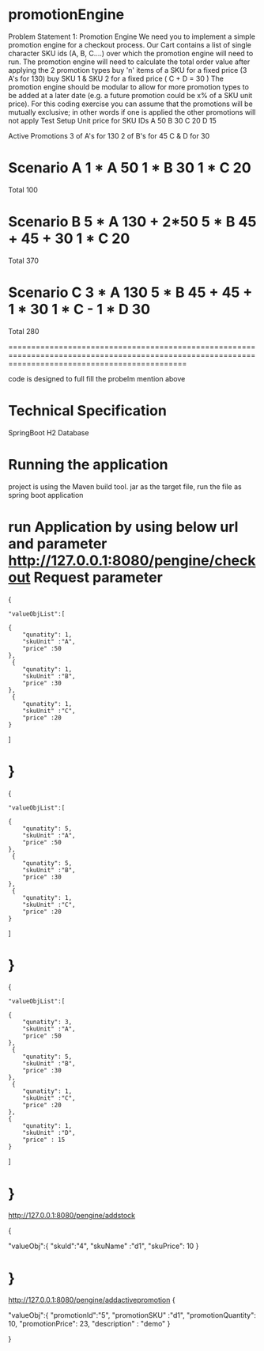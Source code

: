 # promotionEngine

Problem Statement 1: Promotion Engine
We need you to implement a simple promotion engine for a checkout process. Our Cart contains a list of single character SKU ids (A, B, C....) over which the promotion engine will need to run.
The promotion engine will need to calculate the total order value after applying the 2 promotion types
	buy 'n' items of a SKU for a fixed price (3 A's for 130)
	buy SKU 1 & SKU 2 for a fixed price ( C + D = 30 )
The promotion engine should be modular to allow for more promotion types to be added at a later date (e.g. a future promotion could be x% of a SKU unit price). For this coding exercise you can assume that the promotions will be mutually exclusive; in other words if one is applied the other promotions will not apply
Test Setup
Unit price for SKU IDs
A      50
B      30
C      20
D      15

Active Promotions
3 of A's for 130
2 of B's for 45
C & D for 30

Scenario A
1 * A     50
1 * B     30
1 * C     20
======
Total     100

Scenario B
5 * A     130 + 2*50
5 * B     45 + 45 + 30
1 * C     20
======
Total     370

Scenario C
3 * A     130
5 * B     45 + 45 + 1 * 30
1 * C     -
1 * D     30
======
Total     280


===================================================================================================================================================

code is designed to full fill the probelm mention above

# Technical Specification
  SpringBoot
  H2 Database 
# Running the application 
  project is using the Maven build tool. jar as the target file, run the file as spring boot application 
  
  run Application by using below url and parameter
  http://127.0.0.1:8080/pengine/checkout
  Request parameter
  =========================================================================================================
  {
    
    "valueObjList":[

    {
        "qunatity": 1,
        "skuUnit" :"A",
        "price" :50
    },
     {
        "qunatity": 1,
        "skuUnit" :"B",
        "price" :30
    },
     {
        "qunatity": 1,
        "skuUnit" :"C",
        "price" :20
    }
]

 }
==================================================================================================
{
    
    "valueObjList":[

    {
        "qunatity": 5,
        "skuUnit" :"A",
        "price" :50
    },
     {
        "qunatity": 5,
        "skuUnit" :"B",
        "price" :30
    },
     {
        "qunatity": 1,
        "skuUnit" :"C",
        "price" :20
    }
]

  }
================================================================================
{
    
    "valueObjList":[

    {
        "qunatity": 3,
        "skuUnit" :"A",
        "price" :50
    },
     {
        "qunatity": 5,
        "skuUnit" :"B",
        "price" :30
    },
     {
        "qunatity": 1,
        "skuUnit" :"C",
        "price" :20
    },
    {
        "qunatity": 1,
        "skuUnit" :"D",
        "price" : 15
    }
]

 }
=====================================================================================================

http://127.0.0.1:8080/pengine/addstock


{

"valueObj":{
    "skuId":"4",
     "skuName" :"d1",
     "skuPrice": 10
}

}
 ================================================================================
 http://127.0.0.1:8080/pengine/addactivepromotion
 {

"valueObj":{
    "promotionId":"5",
     "promotionSKU" :"d1",
     "promotionQuantity": 10,
     "promotionPrice": 23,
     "description" : "demo"
}

}
